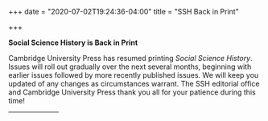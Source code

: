 +++
date = "2020-07-02T19:24:36-04:00"
title = "SSH Back in Print"

+++

**Social Science History is Back in Print**

Cambridge University Press has resumed printing *Social Science History*.  Issues will roll out gradually over the next several months, beginning with earlier issues followed by more recently published issues.  We will keep you updated of any changes as circumstances warrant.  The SSH editorial office and Cambridge University Press thank you all for your patience during this time!
<br /><hr width="100">